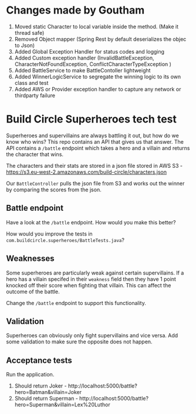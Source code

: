 # Changes made by Goutham
1) Moved static Character to local variable inside the method. (Make it thread safe)
2) Removed Object mapper (Spring Rest by default deserializes the objec to Json)
3) Added Global Exception Handler for status codes and logging
4) Added Custom exception handler (InvalidBattleException, CharacterNotFoundException, ConflictCharacterTypeException )
5) Added BattleService to make BattleContoller lightweight
6) Added WinnerLogicService to segregate the winning logic to its own class and test
7) Added AWS or Provider exception handler to capture any network or thirdparty failure


# Build Circle Superheroes tech test

Superheroes and supervillains are always battling it out, but how do we know who wins? This repo contains an API that gives us that answer. The API contains a `/battle` endpoint which takes a hero and a villain and returns the character that wins. 

The characters and their stats are stored in a json file stored in AWS S3 - https://s3.eu-west-2.amazonaws.com/build-circle/characters.json

Our `BattleController` pulls the json file from S3 and works out the winner by comparing the scores from the json.

## Battle endpoint

Have a look at the `/battle` endpoint. How would you make this better?

How would you improve the tests in `com.buildcircle.superheroes/BattleTests.java`?

## Weaknesses

Some superheroes are particularly weak against certain supervillains. If a hero has a villain specifed in their `weakness` field then they have 1 point knocked off their score when fighting that villain. This can affect the outcome of the battle.

Change the `/battle` endpoint to support this functionality.

## Validation

Superheroes can obviously only fight supervillains and vice versa. Add some validation to make sure the opposite does not happen.


## Acceptance tests

Run the application.

1. Should return Joker - http://localhost:5000/battle?hero=Batman&villain=Joker
2. Should return Superman - http://localhost:5000/battle?hero=Superman&villain=Lex%20Luthor

